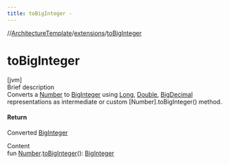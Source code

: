 ```yaml
---
title: toBigInteger -
---
```

//[ArchitectureTemplate](../index.md)/[extensions](index.md)/[toBigInteger](to-big-integer.md)



# toBigInteger  
[jvm]  
Brief description  
Converts a [Number](https://kotlinlang.org/api/latest/jvm/stdlib/kotlin/-number/index.html) to [BigInteger](https://docs.oracle.com/javase/8/docs/api/java/math/BigInteger.html) using [Long](https://kotlinlang.org/api/latest/jvm/stdlib/kotlin/-long/index.html), [Double](https://kotlinlang.org/api/latest/jvm/stdlib/kotlin/-double/index.html), [BigDecimal](https://docs.oracle.com/javase/8/docs/api/java/math/BigDecimal.html) representations as intermediate or custom [Number].toBigInteger() method.  
  


#### Return  
Converted [BigInteger](https://docs.oracle.com/javase/8/docs/api/java/math/BigInteger.html)  
  
  
Content  
fun [Number](https://kotlinlang.org/api/latest/jvm/stdlib/kotlin/-number/index.html).[toBigInteger](to-big-integer.md)(): [BigInteger](https://docs.oracle.com/javase/8/docs/api/java/math/BigInteger.html)  



